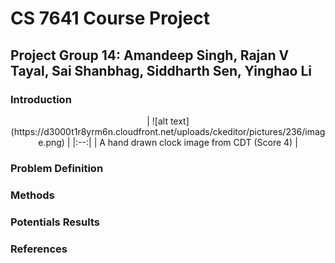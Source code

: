 # CS 7641 Course Project

## Project Group 14: Amandeep Singh, Rajan V Tayal, Sai Shanbhag, Siddharth Sen, Yinghao Li

### Introduction
<p align="center">
| ![alt text](https://d3000t1r8yrm6n.cloudfront.net/uploads/ckeditor/pictures/236/image.png) | 
|:--:| 
| A hand drawn clock image from CDT (Score 4) |
</p>

### Problem Definition

### Methods

### Potentials Results

### References
